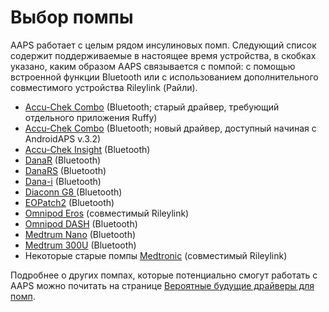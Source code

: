 # Выбор помпы

AAPS работает с целым рядом инсулиновых помп. Следующий список содержит поддерживаемые в настоящее время устройства, в скобках указано, каким образом AAPS связывается с помпой: с помощью встроенной функции Bluetooth или с использованием дополнительного совместимого устройства Rileylink (Райли).

- [Accu-Chek Combo](../Configuration/Accu-Chek-Combo-Pump.md) (Bluetooth; старый драйвер, требующий отдельного приложения Ruffy)
- [Accu-Chek Combo](../Configuration/Accu-Chek-Combo-Pump-v2.md) (Bluetooth; новый драйвер, доступный начиная с AndroidAPS v.3.2)
- [Accu-Chek Insight](../Configuration/Accu-Chek-Insight-Pump.md) (Bluetooth)
- [DanaR](../Configuration/DanaR-Insulin-Pump.md) (Bluetooth)
- [DanaRS](../Configuration/DanaRS-Insulin-Pump.md) (Bluetooth)
- [Dana-i](../Configuration/DanaRS-Insulin-Pump.md) (Bluetooth)
- [Diaconn G8 ](../Configuration/DiaconnG8.md) (Bluetooth)
- [EOPatch2](../Configuration/EOPatch2.md) (Bluetooth)
- [Omnipod Eros](../Configuration/OmnipodEros.md) (совместимый Rileylink)
- [Omnipod DASH](../Configuration/OmnipodDASH.md) (Bluetooth)
- [Medtrum Nano](../Configuration/MedtrumNano.md) (Bluetooth)
- [Medtrum 300U](../Configuration/MedtrumNano.md) (Bluetooth)
- Некоторые старые помпы [Medtronic](../Configuration/MedtronicPump.md) (совместимый Rileylink)

Подробнее о других помпах, которые потенциально смогут работать с AAPS можно почитать на странице [Вероятные будущие драйверы для помп](Future-possible-Pump-Drivers.md).